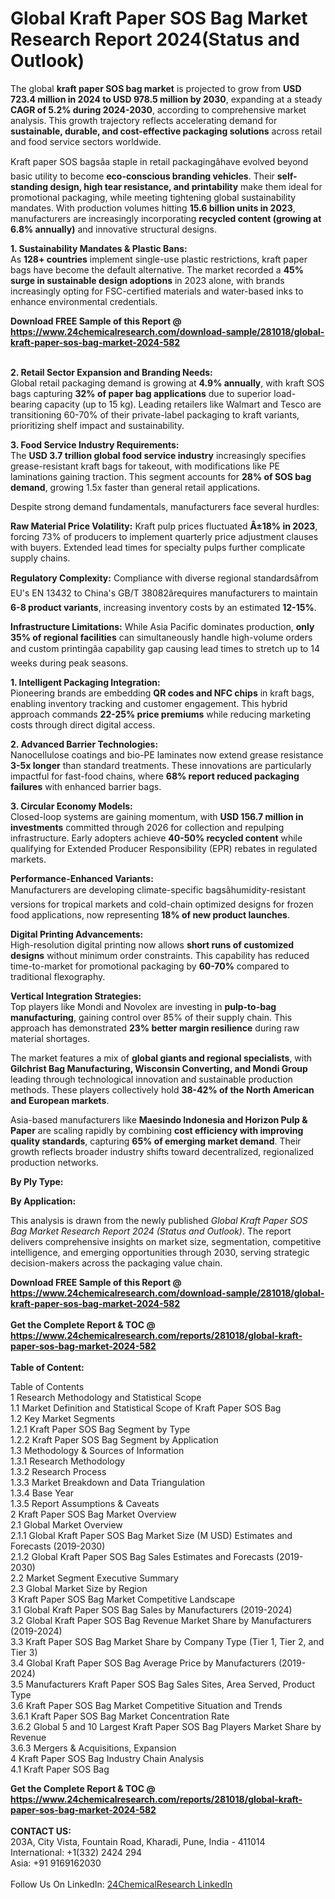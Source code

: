 <h1>Global Kraft Paper SOS Bag Market Research Report 2024(Status and Outlook)</h1><p>The global <strong>kraft paper SOS bag market</strong> is projected to grow from <strong>USD 723.4 million in 2024 to USD 978.5 million by 2030</strong>, expanding at a steady <strong>CAGR of 5.2% during 2024-2030</strong>, according to comprehensive market analysis. This growth trajectory reflects accelerating demand for <strong>sustainable, durable, and cost-effective packaging solutions</strong> across retail and food service sectors worldwide.</p><p>Kraft paper SOS bagsâa staple in retail packagingâhave evolved beyond basic utility to become <strong>eco-conscious branding vehicles</strong>. Their <strong>self-standing design, high tear resistance, and printability</strong> make them ideal for promotional packaging, while meeting tightening global sustainability mandates. With production volumes hitting <strong>15.6 billion units in 2023</strong>, manufacturers are increasingly incorporating <strong>recycled content (growing at 6.8% annually)</strong> and innovative structural designs.</p><p><strong>1. Sustainability Mandates &amp; Plastic Bans:</strong><br>
As <strong>128+ countries</strong> implement single-use plastic restrictions, kraft paper bags have become the default alternative. The market recorded a <strong>45% surge in sustainable design adoptions</strong> in 2023 alone, with brands increasingly opting for FSC-certified materials and water-based inks to enhance environmental credentials.</p><div><b>Download FREE Sample of this Report @ 
            <a href="https://www.24chemicalresearch.com/download-sample/281018/global-kraft-paper-sos-bag-market-2024-582">
            https://www.24chemicalresearch.com/download-sample/281018/global-kraft-paper-sos-bag-market-2024-582</a></b></div><br><p><strong>2. Retail Sector Expansion and Branding Needs:</strong><br>
Global retail packaging demand is growing at <strong>4.9% annually</strong>, with kraft SOS bags capturing <strong>32% of paper bag applications</strong> due to superior load-bearing capacity (up to 15 kg). Leading retailers like Walmart and Tesco are transitioning 60-70% of their private-label packaging to kraft variants, prioritizing shelf impact and sustainability.</p><p><strong>3. Food Service Industry Requirements:</strong><br>
The <strong>USD 3.7 trillion global food service industry</strong> increasingly specifies grease-resistant kraft bags for takeout, with modifications like PE laminations gaining traction. This segment accounts for <strong>28% of SOS bag demand</strong>, growing 1.5x faster than general retail applications.</p><p>Despite strong demand fundamentals, manufacturers face several hurdles:</p><p><strong>Raw Material Price Volatility:</strong> Kraft pulp prices fluctuated <strong>Â±18% in 2023</strong>, forcing 73% of producers to implement quarterly price adjustment clauses with buyers. Extended lead times for specialty pulps further complicate supply chains.</p><p><strong>Regulatory Complexity:</strong> Compliance with diverse regional standardsâfrom EU's EN 13432 to China's GB/T 38082ârequires manufacturers to maintain <strong>6-8 product variants</strong>, increasing inventory costs by an estimated <strong>12-15%</strong>.</p><p><strong>Infrastructure Limitations:</strong> While Asia Pacific dominates production, <strong>only 35% of regional facilities</strong> can simultaneously handle high-volume orders and custom printingâa capability gap causing lead times to stretch up to 14 weeks during peak seasons.</p><p><strong>1. Intelligent Packaging Integration:</strong><br>
Pioneering brands are embedding <strong>QR codes and NFC chips</strong> in kraft bags, enabling inventory tracking and customer engagement. This hybrid approach commands <strong>22-25% price premiums</strong> while reducing marketing costs through direct digital access.</p><p><strong>2. Advanced Barrier Technologies:</strong><br>
Nanocellulose coatings and bio-PE laminates now extend grease resistance <strong>3-5x longer</strong> than standard treatments. These innovations are particularly impactful for fast-food chains, where <strong>68% report reduced packaging failures</strong> with enhanced barrier bags.</p><p><strong>3. Circular Economy Models:</strong><br>
Closed-loop systems are gaining momentum, with <strong>USD 156.7 million in investments</strong> committed through 2026 for collection and repulping infrastructure. Early adopters achieve <strong>40-50% recycled content</strong> while qualifying for Extended Producer Responsibility (EPR) rebates in regulated markets.</p><p><strong>Performance-Enhanced Variants:</strong><br>
	Manufacturers are developing climate-specific bagsâhumidity-resistant versions for tropical markets and cold-chain optimized designs for frozen food applications, now representing <strong>18% of new product launches</strong>.</p><p><strong>Digital Printing Advancements:</strong><br>
	High-resolution digital printing now allows <strong>short runs of customized designs</strong> without minimum order constraints. This capability has reduced time-to-market for promotional packaging by <strong>60-70%</strong> compared to traditional flexography.</p><p><strong>Vertical Integration Strategies:</strong><br>
	Top players like Mondi and Novolex are investing in <strong>pulp-to-bag manufacturing</strong>, gaining control over 85% of their supply chain. This approach has demonstrated <strong>23% better margin resilience</strong> during raw material shortages.</p><p>The market features a mix of <strong>global giants and regional specialists</strong>, with <strong>Gilchrist Bag Manufacturing, Wisconsin Converting, and Mondi Group</strong> leading through technological innovation and sustainable production methods. These players collectively hold <strong>38-42% of the North American and European markets</strong>.</p><p>Asia-based manufacturers like <strong>Maesindo Indonesia and Horizon Pulp &amp; Paper</strong> are scaling rapidly by combining <strong>cost efficiency with improving quality standards</strong>, capturing <strong>65% of emerging market demand</strong>. Their growth reflects broader industry shifts toward decentralized, regionalized production networks.</p><p><strong>By Ply Type:</strong></p><p><strong>By Application:</strong></p><p>This analysis is drawn from the newly published <em>Global Kraft Paper SOS Bag Market Research Report 2024 (Status and Outlook)</em>. The report delivers comprehensive insights on market size, segmentation, competitive intelligence, and emerging opportunities through 2030, serving strategic decision-makers across the packaging value chain.</p><div><b>Download FREE Sample of this Report @ 
            <a href="https://www.24chemicalresearch.com/download-sample/281018/global-kraft-paper-sos-bag-market-2024-582">
            https://www.24chemicalresearch.com/download-sample/281018/global-kraft-paper-sos-bag-market-2024-582</a></b></div><br><div><b>Get the Complete Report & TOC @ 
            <a href="https://www.24chemicalresearch.com/reports/281018/global-kraft-paper-sos-bag-market-2024-582">
            https://www.24chemicalresearch.com/reports/281018/global-kraft-paper-sos-bag-market-2024-582</a></b></div><br>
            <b>Table of Content:</b><p>Table of Contents<br />
 1 Research Methodology and Statistical Scope<br />
 1.1 Market Definition and Statistical Scope of Kraft Paper SOS Bag<br />
 1.2 Key Market Segments<br />
 1.2.1 Kraft Paper SOS Bag Segment by Type<br />
 1.2.2 Kraft Paper SOS Bag Segment by Application<br />
 1.3 Methodology & Sources of Information<br />
 1.3.1 Research Methodology<br />
 1.3.2 Research Process<br />
 1.3.3 Market Breakdown and Data Triangulation<br />
 1.3.4 Base Year<br />
 1.3.5 Report Assumptions & Caveats<br />
 2 Kraft Paper SOS Bag Market Overview<br />
 2.1 Global Market Overview<br />
 2.1.1 Global Kraft Paper SOS Bag Market Size (M USD) Estimates and Forecasts (2019-2030)<br />
 2.1.2 Global Kraft Paper SOS Bag Sales Estimates and Forecasts (2019-2030)<br />
 2.2 Market Segment Executive Summary<br />
 2.3 Global Market Size by Region<br />
 3 Kraft Paper SOS Bag Market Competitive Landscape<br />
 3.1 Global Kraft Paper SOS Bag Sales by Manufacturers (2019-2024)<br />
 3.2 Global Kraft Paper SOS Bag Revenue Market Share by Manufacturers (2019-2024)<br />
 3.3 Kraft Paper SOS Bag Market Share by Company Type (Tier 1, Tier 2, and Tier 3)<br />
 3.4 Global Kraft Paper SOS Bag Average Price by Manufacturers (2019-2024)<br />
 3.5 Manufacturers Kraft Paper SOS Bag Sales Sites, Area Served, Product Type<br />
 3.6 Kraft Paper SOS Bag Market Competitive Situation and Trends<br />
 3.6.1 Kraft Paper SOS Bag Market Concentration Rate<br />
 3.6.2 Global 5 and 10 Largest Kraft Paper SOS Bag Players Market Share by Revenue<br />
 3.6.3 Mergers & Acquisitions, Expansion<br />
 4 Kraft Paper SOS Bag Industry Chain Analysis<br />
 4.1 Kraft Paper SOS Bag </p><div><b>Get the Complete Report & TOC @ 
            <a href="https://www.24chemicalresearch.com/reports/281018/global-kraft-paper-sos-bag-market-2024-582">
            https://www.24chemicalresearch.com/reports/281018/global-kraft-paper-sos-bag-market-2024-582</a></b></div><br><b>CONTACT US:</b><br>
            203A, City Vista, Fountain Road, Kharadi, Pune, India - 411014<br>
            International: +1(332) 2424 294<br>
            Asia: +91 9169162030 <br><br>
            Follow Us On LinkedIn: <a href="https://www.linkedin.com/company/24chemicalresearch/">24ChemicalResearch LinkedIn</a>